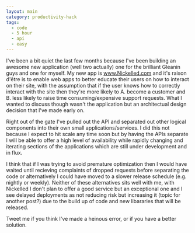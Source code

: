 ```yaml
---
layout: main
category: productivity-hack
tags:
  - code
  - 5 hour
  - api
  - easy
---
```


I've been a bit quiet the last few months because I've been building an awesome new
application (well two actually) one for the brilliant Gleanin guys and one for myself. My new
app is www.Nickelled.com and it's raison d'être is to enable web apps to better
educate their users on how to interact on their site, with the assumption that
if the user knows how to correctly interact with the site then they're more likely to A. become
a customer and B. less likely to raise time consuming/expensive support requests. What
I wanted to discuss though wasn't the application but an architectual design decision
that I've made early on.

Right out of the gate I've pulled out the API and separated out other logical components
into their own small applications/services. I did this not because I expect to hit scale
any time soon but by having the APIs separate I will be able to offer a high level
of availability while rapidly changing and iterating sections of the applications
which are still under development and in flux.

I think that if I was trying to avoid premature optimization then I would have waited
until recieving complaints of dropped requests before separating the code or alternatively
I could have moved to a slower release schedule (e.g. nightly or weekly). Neither
of these alternatives sits well with me, with Nickelled I don't plan to offer a good
service but an exceptional one and I see delayed deployments as not reducing risk
but increasing it (topic for another post?) due to the build up of code and new libararies
that will be released.

Tweet me if you think I've made a heinous error, or if you have a better solution.
